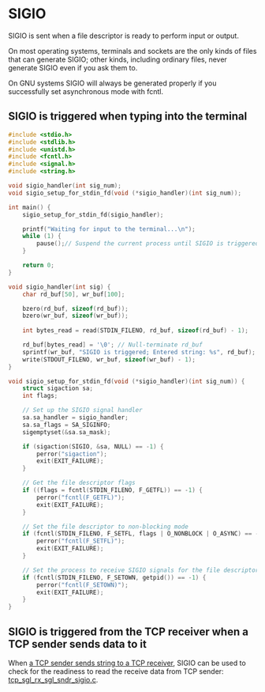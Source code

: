 # SIGIO
SIGIO is sent when a file descriptor is ready to perform input or output.

On most operating systems, terminals and sockets are the only kinds of files that can generate SIGIO; other kinds, including ordinary files, never generate SIGIO even if you ask them to.

On GNU systems SIGIO will always be generated properly if you successfully set asynchronous mode with fcntl.

## SIGIO is triggered when typing into the terminal
```c
#include <stdio.h>
#include <stdlib.h>
#include <unistd.h>
#include <fcntl.h>
#include <signal.h>
#include <string.h>

void sigio_handler(int sig_num);
void sigio_setup_for_stdin_fd(void (*sigio_handler)(int sig_num));

int main() {
    sigio_setup_for_stdin_fd(sigio_handler);

    printf("Waiting for input to the terminal...\n");
    while (1) {
        pause();// Suspend the current process until SIGIO is triggered by typing to STDIN_FILENO
    }

    return 0;
}

void sigio_handler(int sig) {
    char rd_buf[50], wr_buf[100];

    bzero(rd_buf, sizeof(rd_buf));
    bzero(wr_buf, sizeof(wr_buf));
    
    int bytes_read = read(STDIN_FILENO, rd_buf, sizeof(rd_buf) - 1);

    rd_buf[bytes_read] = '\0'; // Null-terminate rd_buf
    sprintf(wr_buf, "SIGIO is triggered; Entered string: %s", rd_buf);
    write(STDOUT_FILENO, wr_buf, sizeof(wr_buf) - 1);
}

void sigio_setup_for_stdin_fd(void (*sigio_handler)(int sig_num)) {
    struct sigaction sa;
    int flags;

    // Set up the SIGIO signal handler
    sa.sa_handler = sigio_handler;
    sa.sa_flags = SA_SIGINFO;
    sigemptyset(&sa.sa_mask);

    if (sigaction(SIGIO, &sa, NULL) == -1) {
        perror("sigaction");
        exit(EXIT_FAILURE);
    }

    // Get the file descriptor flags
    if ((flags = fcntl(STDIN_FILENO, F_GETFL)) == -1) {
        perror("fcntl(F_GETFL)");
        exit(EXIT_FAILURE);
    }

    // Set the file descriptor to non-blocking mode
    if (fcntl(STDIN_FILENO, F_SETFL, flags | O_NONBLOCK | O_ASYNC) == -1) {
        perror("fcntl(F_SETFL)");
        exit(EXIT_FAILURE);
    }

    // Set the process to receive SIGIO signals for the file descriptor
    if (fcntl(STDIN_FILENO, F_SETOWN, getpid()) == -1) {
        perror("fcntl(F_SETOWN)");
        exit(EXIT_FAILURE);
    }
}
```
## SIGIO is triggered from the TCP receiver when a TCP sender sends data to it

When [a TCP sender sends string to a TCP receiver](https://github.com/TranPhucVinh/C/blob/master/Transport%20layer/README.md#a-tcp-sender-sends-string-to-a-tcp-receiver), SIGIO can be used to check for the readiness to read the receive data from TCP sender: [tcp_sgl_rx_sgl_sndr_sigio.c](https://github.com/TranPhucVinh/C/blob/master/Transport%20layer/src/tcp_sgl_rx_sgl_sndr_sigio.c).
